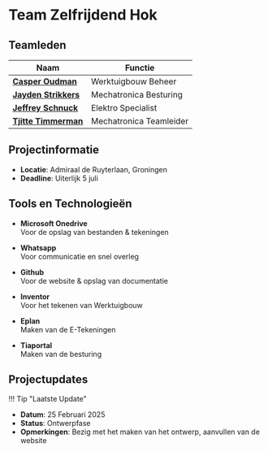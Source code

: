 # Team Zelfrijdend Hok

## Teamleden

| Naam                                      | Functie                         |
|-------------------------------------------|--------------------------------|
| [**Casper Oudman**](docs\Casper\Casper.md)            | Werktuigbouw Beheer             |
| [**Jayden Strikkers**](docs\Jayden\Jayden.md)         | Mechatronica Besturing         |
| [**Jeffrey Schnuck**](docs\Jeffrey\Jeffrey.md)         | Elektro Specialist             |
| [**Tjitte Timmerman**](docs\Tjitte\Tjitte.md)         | Mechatronica Teamleider        |

## Projectinformatie

- **Locatie**: Admiraal de Ruyterlaan, Groningen
- **Deadline**: Uiterlijk 5 juli

## Tools en Technologieën

<div class="grid cards" markdown>

- **Microsoft Onedrive**  
  Voor de opslag van bestanden & tekeningen

- **Whatsapp**  
  Voor communicatie en snel overleg

- **Github**  
  Voor de website & opslag van documentatie

- **Inventor**  
  Voor het tekenen van Werktuigbouw

- **Eplan**  
  Maken van de E-Tekeningen

- **Tiaportal**  
  Maken van de besturing

</div>

## Projectupdates


!!! Tip "Laatste Update"
  - **Datum**: 25 Februari 2025  
  - **Status**: Ontwerpfase  
  - **Opmerkingen**: Bezig met het maken van het ontwerp, aanvullen van de website